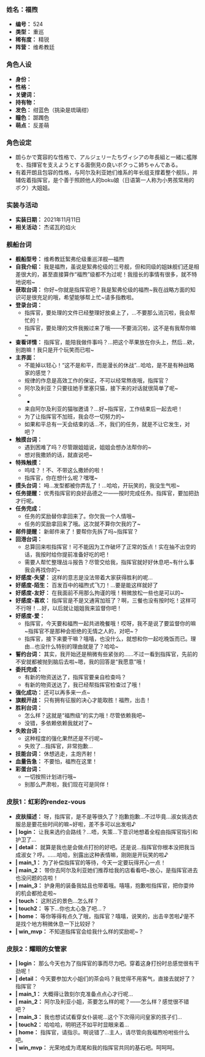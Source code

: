 ### 姓名：福煦
* **编号：** 524
* **类型：** 重巡
* **稀有度：** 精锐
* **阵营：** 维希教廷


### 角色人设
* **身份：** 
* **性格：** 
* **关键词：** 
* **持有物：** 
* **发色：** 绀蓝色（挑染是琉璃绀）
* **瞳色：** 踯躅色
* **萌点：** 反差萌


### 角色设定
* 朗らかで寛容的な性格で、アルジェリーたちヴィシアの年長組と一緒に艦隊を、指揮官を支えようとする面倒見の良いボクっこ姉ちゃんである。
* 有着开朗且包容的性格，与阿尔及利亚她们维系的年长组支撑着整个舰队，并辅佐着指挥官，是个善于照顾他人的boku娘（日语第一人称为小男孩常用的ボク）大姐姐。


### 实装与活动
* **实装日期：** 2021年11月11日
* **相关活动：** 杰诺瓦的焰火


### 舰船台词
* **舰船型号：** 维希教廷絮弗伦级重巡洋舰—福煦
* **自我介绍：** 我是福煦，虽说是絮弗伦级的三号舰，但和同级的姐妹舰们还是相差很大的，甚至直接算作“福煦”级都不为过呢！我擅长的事情有很多，就不特地说啦~
* **获取台词：** 你好~你就是指挥官吧？我是絮弗伦级的福煦~我在战略方面的知识可是很充足的哦，希望能够帮上忙~请多指教啦。
* **登录台词：**
  * 指挥官，要处理的文件已经整理好放桌上了，…不要那么消沉啦，我会帮忙的！
  * 指挥官，要处理的文件我搬过来了哦——不要消沉啦，这不是有我帮你嘛~
* **查看详情：** 指挥官，能陪我做件事吗？…把这个苹果放在你头上，然后…欸，别跑嘛！我只是开个玩笑而已啦~
* **主界面：**
  * 不能掉以轻心！“这不是和平，而是漫长的休战”…哈哈，是不是有种战略家的感觉？
  * 规律的作息是高效工作的保证，不可以经常熬夜哦，指挥官？
  * 阿尔及利亚？只要往她手里塞只猫，接下来的对话就很简单了呢~
  * -
  * 来自阿尔及利亚的猫咖邀请？…好~指挥官，工作结束后一起去吧！
  * 为了让指挥官不加班，我会尽一切努力的~
  * 如果和平总有一天会结束的话…不，我们的任务，就是不让它发生，对吧？
* **触摸台词：**
  * 遇到困难了吗？尽管跟姐姐说，姐姐会想办法帮你的~
  * 想对我撒娇的话，就直说吧~
* **特殊触摸：**
  * 呜哇？！不、不带这么撒娇的啦！
  * 指挥官，你在想什么呢？嘿嘿~
* **摸头台词：** 呣…发型都被你弄乱了！…哈哈，开玩笑的，我没生气啦~
* **任务提醒：** 优秀指挥官的良好品德之一——按时完成任务。指挥官，要加把劲才行呢。
* **任务完成：**
  * 任务的奖励替你拿回来了。你欠我一个人情哦~
  * 任务的奖励拿回来了哦。这次就不算你欠我的了~
* **邮件提醒：** 新邮件来了！要帮你先拆了吗~指挥官？
* **回港台词：**
  * 总算回来啦指挥官！可不能因为工作破坏了正常的饭点！实在抽不出空的话，我按时给你提前准备好吃的吧！
  * 需要人帮忙整理战斗报告？尽管交给我，指挥官就好好休息吧~有什么事我会再找你的~
* **好感度-失望：** 这样的意志是没法带着大家获得胜利的呢…
* **好感度-陌生：** 百发百中的福煦式飞刀！…要是能这样就好了
* **好感度-友好：** 在我面前不用那么拘谨的哦！稍微放松一些也是可以的~
* **好感度-喜欢：** 指挥官是不是又通宵加班了？啊，三餐也没有按时吃！这样可不行呀！…好，以后就让姐姐我来监督你吧！
* **好感度-爱：**
  * 指挥官，今天要和福煦一起共进晚餐哦！哎呀，我不是说了要监督你的嘛~指挥官不是那种会拒绝的无情之人的，对吧~？
  * 指挥官，接下来要干嘛？嘻嘻，也没什么，就想和你一起吃晚饭而已。理由…也没什么特别的理由就是了？哈哈~
* **誓约台词：** 其实，我开始还是稍微有些紧张的……不过一看到指挥官，先前的不安就都被抛到脑后去啦~嗯，我的回答是“我愿意”哦！
* **委托完成：**
  * 有新的物资送达了，指挥官要亲自检查吗？
  * 有新的物资送达了，我已经帮指挥官检查过了哦！
* **强化成功：** 还可以再多来一点~
* **旗舰开战：** 只有拥有征服的决心才能取胜！福煦，出击！
* **胜利台词：**
  * 怎么样？这就是“福煦级”的实力哦！尽管依赖我吧~
  * 没错，多依赖依赖我就对了~
* **失败台词：**
  * 这种程度的强化果然还是不行呢~
  * 失败了…指挥官，非常抱歉…
* **技能台词：** 休想逃走，主炮齐射！
* **血量告急：** 不要怕，福煦在这里！
* **彩蛋台词：**
  * 一切按照计划进行哦~
  * 别那么严肃啦，我们现在可是同伴！


### 皮肤1：虹彩的rendez-vous
* **皮肤描述：** 呀，指挥官，是不是等很久了？抱歉抱歉…不过毕竟…淑女挑选衣服总是要花些时间的嘛~好啦，差不多可以出发啦♪
* **| login：** 让我来选约会路线？…唔，失策…下意识地想着全程由指挥官指引和护卫了…
* **| detail：** 就算是我也是会做点打扮的好吧。还是说…指挥官你根本没把我当成淑女？哼。……哈哈，别露出这种表情嘛，刚刚是开玩笑的啦♪
* **| main_1：** 为了补偿指挥官的等待，今天一定要玩得开心一点！
* **| main_2：** 带你去阿尔及利亚她们推荐给我的店看看吧~放心，是指挥官进去也没问题的店啦！
* **| main_3：** 护身用的装备我姑且也带着哦。嘻嘻，抱歉啦指挥官，把你耍帅的机会都抢走啦~
* **| touch：** 这附近的景色…怎么样？
* **| touch2：** 等下…你也太心急了吧…？
* **| home：** 等你等得有点久了哦，指挥官？嘻嘻，说笑的，出击辛苦啦♪是不是找个地方稍微休息一下比较好？
* **| win_mvp：** 不知道指挥官会给我什么样的奖励呢~？


### 皮肤2：耀眼的女管家
* **| login：** 那么今天也为了指挥官的事而尽力吧。穿着这身打扮时总感觉很有干劲呢！
* **| detail：** 今天要参加大小姐们的茶会吗？我觉得不用客气，直接去就好了？指挥官？
* **| main_1：** 大概得让敦刻尔克准备点点心才行呢…
* **| main_2：** 阿尔及利亚小姐，茶要怎么样的呢？——怎么样？感觉很不错吧？
* **| main_3：** 我也想试试看穿女仆装呢…这个下次得问问皇家的孩子们…
* **| touch2：** 哈哈哈，明明还不如平时显眼来着…
* **| home：** 指挥官，请指示。啊说错了…主人，请尽管向我福煦吩咐些什么吧。
* **| win_mvp：** 光荣地成为鸢尾和我的指挥官共同的基石吧。呵呵呵。
